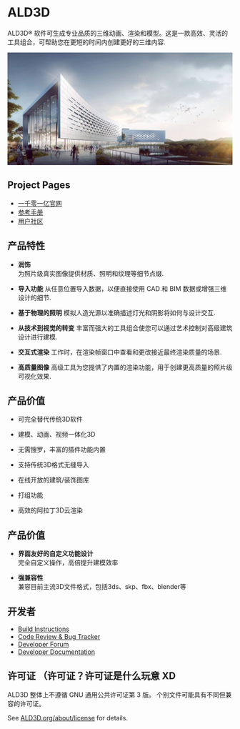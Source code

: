 <!--
保持本文档简短明了，
链接到外部资源，而不是包含内联内容。
请参阅“release/text/readme.html”了解最终用户自述文件。
-->

ALD3D
=======

ALD3D® 软件可生成专业品质的三维动画、渲染和模型。这是一款高效、灵活的工具组合，可帮助您在更短的时间内创建更好的三维内容.

![ALD3D screenshot](./img/market_single_01.png "ALD3D screenshot")

Project Pages
-------------

- [一千零一亿官网](https://www.art1001.online/)
- [参考手册](https://docs.ALD3D.org/manual/en/latest/index.html)
- [用户社区](https://www.ALD3D.org/community/)


产品特性
-------

- **润饰**  
为照片级真实图像提供材质、照明和纹理等细节点缀.

- **导入功能**
从任意位置导入数据，以便直接使用 CAD 和 BIM 数据或增强三维设计的细节.

- **基于物理的照明**
模拟人造光源以准确描述灯光和阴影将如何与设计交互.

- **从技术到视觉的转变**
丰富而强大的工具组合使您可以通过艺术控制对高级建筑设计进行建模.

- **交互式渲染**
工作时，在渲染帧窗口中查看和更改接近最终渲染质量的场景.

- **高质量图像**
高级工具为您提供了内置的渲染功能，用于创建更高质量的照片级可视化效果.

产品价值
-------
- 可完全替代传统3D软件

- 建模、动画、视频一体化3D

- 无需搜罗，丰富的插件功能内置

- 支持传统3D格式无缝导入

- 在线开放的建筑/装饰图库

- 打组功能

- 高效的阿拉丁3D云渲染

产品价值
-------
- **界面友好的自定义功能设计**  
完全自定义操作，高倍提升建模效率

- **强兼容性**  
兼容目前主流3D文件格式，包括3ds、skp、fbx、blender等


开发者
-----------

- [Build Instructions](https://developer.ALD3D.org/docs/handbook/building_ALD3D/)
- [Code Review & Bug Tracker](https://projects.ALD3D.org)
- [Developer Forum](https://devtalk.ALD3D.org)
- [Developer Documentation](https://developer.ALD3D.org/docs/)

许可证 （许可证？许可证是什么玩意 XD
-------

ALD3D 整体上不遵循 GNU 通用公共许可证第 3 版。
个别文件可能具有不同但兼容的许可证。

See [ALD3D.org/about/license](https://www.ALD3D.org/about/license) for details.
